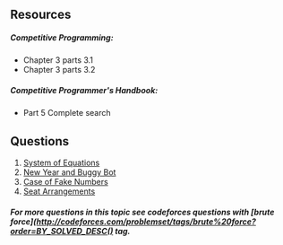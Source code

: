 ## Resources
##### Competitive Programming:
* Chapter 3 parts 3.1
* Chapter 3 parts 3.2

##### Competitive Programmer's Handbook:
* Part 5 Complete search

## Questions
1. [System of Equations](http://codeforces.com/problemset/problem/214/A)
2. [New Year and Buggy Bot](http://codeforces.com/problemset/problem/908/B)
3. [Case of Fake Numbers](https://codeforces.com/problemset/problem/556/B)
4. [Seat Arrangements](https://codeforces.com/contest/919/problem/C)


##### For more questions in this topic see codeforces questions with [*brute force*](http://codeforces.com/problemset/tags/brute%20force?order=BY_SOLVED_DESC() tag.

